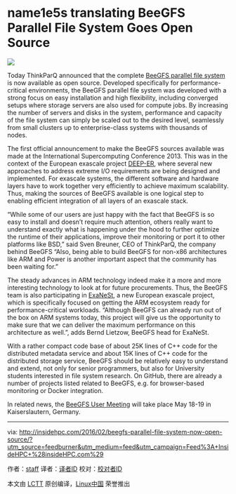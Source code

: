 name1e5s translating
BeeGFS Parallel File System Goes Open Source
==================================================

![](http://insidehpc.com/wp-content/uploads/2015/08/beegfs.jpg)

Today ThinkParQ announced that the complete [BeeGFS parallel file system][1] is now available as open source. Developed specifically for performance-critical environments, the BeeGFS parallel file system was developed with a strong focus on easy installation and high flexibility, including converged setups where storage servers are also used for compute jobs. By increasing the number of servers and disks in the system, performance and capacity of the file system can simply be scaled out to the desired level, seamlessly from small clusters up to enterprise-class systems with thousands of nodes.

The first official announcement to make the BeeGFS sources available was made at the International Supercomputing Conference 2013. This was in the context of the European exascale project [DEEP-ER][2], where several new approaches to address extreme I/O requirements are being designed and implemented. For exascale systems, the different software and hardware layers have to work together very efficiently to achieve maximum scalability. Thus, making the sources of BeeGFS available is one logical step to enabling efficient integration of all layers of an exascale stack.

“While some of our users are just happy with the fact that BeeGFS is so easy to install and doesn’t require much attention, others really want to understand exactly what is happening under the hood to further optimize the runtime of their applications, improve their monitoring or port it to other platforms like BSD,” said Sven Breuner, CEO of ThinkParQ, the company behind BeeGFS “Also, being able to build BeeGFS for non-x86 architectures like ARM and Power is another important aspect that the community has been waiting for.”

The steady advances in ARM technology indeed make it a more and more interesting technology to look at for future procurements. Thus, the BeeGFS team is also participating in [ExaNeSt][3], a new European exascale project, which is specifically focused on getting the ARM ecosystem ready for performance-critical workloads. “Although BeeGFS can already run out of the box on ARM systems today, this project will give us the opportunity to make sure that we can deliver the maximum performance on this architecture as well.”, adds Bernd Lietzow, BeeGFS head for ExaNeSt.

With a rather compact code base of about 25K lines of C++ code for the distributed metadata service and about 15K lines of C++ code for the distributed storage service, BeeGFS should be relatively easy to understand and extend, not only for senior programmers, but also for University students interested in file system research. On GitHub, there are already a number of projects listed related to BeeGFS, e.g. for browser-based monitoring or Docker integration.

In related news, the [BeeGFS User Meeting][4] will take place May 18-19 in Kaiserslautern, Germany.

-----------------------------------------------------------------------------------------

via: http://insidehpc.com/2016/02/beegfs-parallel-file-system-now-open-source/?utm_source=feedburner&utm_medium=feed&utm_campaign=Feed%3A+InsideHPC+%28insideHPC.com%29

作者：[staff][a]
译者：[译者ID](https://github.com/译者ID)
校对：[校对者ID](https://github.com/校对者ID)

本文由 [LCTT](https://github.com/LCTT/TranslateProject) 原创编译，[Linux中国](https://linux.cn/) 荣誉推出

[a]: http://insidehpc.com/author/staff/
[1]: http://www.beegfs.com/
[2]: http://www.deep-project.eu/deep-project/EN/Home/home_node.html
[3]: http://www.exanest.eu/
[4]: http://www.beegfs.com/content/user-meeting-2016/
